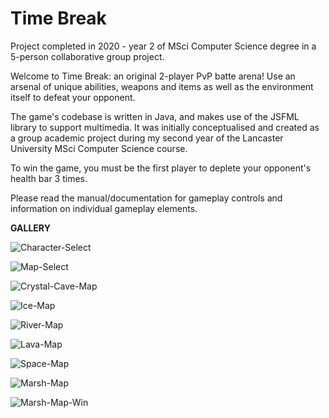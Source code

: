 # Time Break
Project completed in 2020 - year 2 of MSci Computer Science degree in a  5-person collaborative group project.

Welcome to Time Break: an original 2-player PvP batte arena! Use an arsenal of unique abilities, weapons and items as well as the environment itself to defeat your opponent.

The game's codebase is written in Java, and makes use of the JSFML library to support multimedia. It was initially conceptualised and created as a group academic project during my second year of the Lancaster University MSci Computer Science course.

To win the game, you must be the first player to deplete your opponent's health bar 3 times.

Please read the manual/documentation for gameplay controls and information on individual gameplay elements.

**GALLERY**

![Character-Select](https://user-images.githubusercontent.com/48052531/233476884-d66ffc38-da32-4908-91f4-c78d69d7c178.png)

![Map-Select](https://user-images.githubusercontent.com/48052531/233476903-dcc59eef-5c81-4ab8-b05a-d3addb4bf1be.png)

![Crystal-Cave-Map](https://user-images.githubusercontent.com/48052531/233476940-8573b49c-ce1d-49e0-92e3-9aa1c88e4679.png)

![Ice-Map](https://user-images.githubusercontent.com/48052531/233477020-7e80c100-659f-49b4-acab-098d0808ef04.png)

![River-Map](https://user-images.githubusercontent.com/48052531/233477051-d24857c0-b481-41f2-923d-3ac2c4e05fde.png)

![Lava-Map](https://user-images.githubusercontent.com/48052531/233477128-161fdf5f-a7fb-40b2-a46b-8b30e78663e1.png)

![Space-Map](https://user-images.githubusercontent.com/48052531/233477201-d76ab96d-1a46-44c0-a91c-75244b4668e5.png)

![Marsh-Map](https://user-images.githubusercontent.com/48052531/233477236-c32508c0-900c-49ed-8e62-78988bf4bc07.png)

![Marsh-Map-Win](https://user-images.githubusercontent.com/48052531/233477265-f4d4bf4d-a260-4e92-859a-ef80254dfa4b.png)
